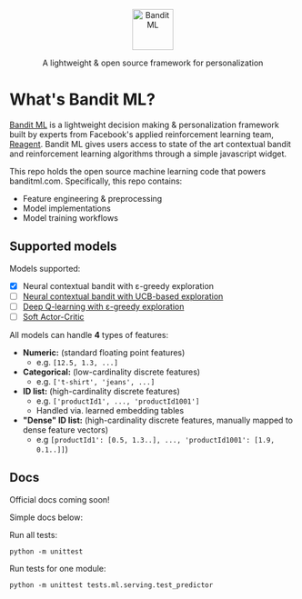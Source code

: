 <p align="center">
  <p align="center">
    <a href="https://banditml.com" target="_blank">
      <img src="https://gradient-app-bucket-public.s3.amazonaws.com/static/images/bandit_full_logo.png" alt="Bandit ML" height="72">
    </a>
  </p>
  <p align="center">
    A lightweight & open source framework for personalization
  </p>
</p>

# What's Bandit ML?

[Bandit ML](https://banditml.come) is a lightweight decision making & personalization framework built by experts from Facebook's applied reinforcement learning team, [Reagent](https://github.com/facebookresearch/ReAgent). Bandit ML gives users access to state of the art contextual bandit and reinforcement learning algorithms through a simple javascript widget.

This repo holds the open source machine learning code that powers banditml.com. Specifically, this repo contains:
- Feature engineering & preprocessing
- Model implementations
- Model training workflows

## Supported models

Models supported:
- [x] Neural contextual bandit with ε-greedy exploration
- [ ] [Neural contextual bandit with UCB-based exploration](https://arxiv.org/abs/1911.04462)
- [ ] [Deep Q-learning with ε-greedy exploration](https://www.cs.toronto.edu/~vmnih/docs/dqn.pdf)
- [ ] [Soft Actor-Critic](https://arxiv.org/abs/1801.01290)

All models can handle <b>4</b> types of features:
* <b>Numeric:</b> (standard floating point features)
  * e.g. `[12.5, 1.3, ...]`
* <b>Categorical:</b> (low-cardinality discrete features)
  * e.g. `['t-shirt', 'jeans', ...]`
* <b>ID list:</b> (high-cardinality discrete features)
  * e.g. `['productId1', ..., 'productId1001']`
  * Handled via. learned embedding tables
* <b>"Dense" ID list:</b> (high-cardinality discrete features, manually mapped to dense feature vectors)
  * e.g `[productId1': [0.5, 1.3..], ..., 'productId1001': [1.9, 0.1..]]`)

## Docs
Official docs coming soon!

Simple docs below:

Run all tests:
```
python -m unittest
```

Run tests for one module:
```
python -m unittest tests.ml.serving.test_predictor
```
